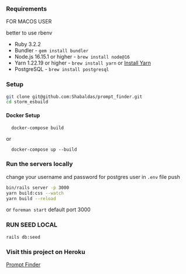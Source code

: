 ### Requirements

FOR MACOS USER

  better to use rbenv
  - Ruby 3.2.2
  - Bundler - `gem install bundler`
  - Node.js 16.15.1 or higher - `brew install node@16`
  - Yarn 1.22.19 or higher - `brew install yarn` or [Install Yarn](https://yarnpkg.com/en/docs/install)
  - PostgreSQL - `brew install postgresql`
  ### Setup
  ```bash
  git clone git@github.com:Shabaldas/prompt_finder.git
  cd storm_esbuild
  ```

  #### Docker Setup
  ```
    docker-compose build
  ```
  or
  ```
    docker-compose up --build
  ```
  ### Run the servers locally
  change your username and password for postgres user in ```.env``` file
  push 
  ```bash
  bin/rails server -p 3000
  yarn build:css --watch
  yarn build --reload
  ```
  or
  ```foreman start```
  default port 3000

### RUN SEED LOCAL
  ```
  rails db:seed
  ```
### Visit this project on Heroku
  [Prompt Finder](https://prompt-search-55dc9c512838.herokuapp.com/)